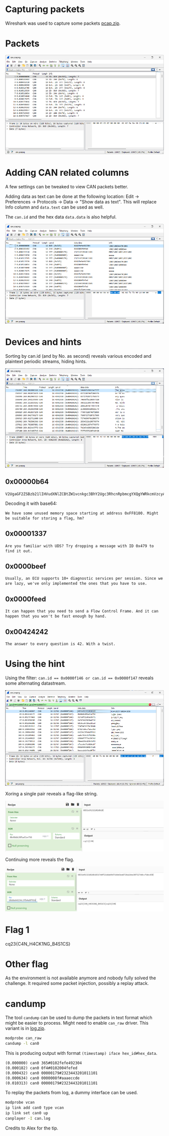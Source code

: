 # Capturing packets

Wireshark was used to capture some packets [pcap.zip](workdir/pcap.zip).

# Packets

![](screenshots/1.png)

# Adding CAN related columns

A few settings can be tweaked to view CAN packets better.

Adding data as text can be done at the following location: Edit -> Preferences -> Protocols -> Data -> "Show data as text". This will replace Info column and `data.text` can be used as well.

The `can.id` and the hex data `data.data` is also helpful.

![](screenshots/2.png)

# Devices and hints

Sorting by can.id (and by No. as second) reveals various encoded and plaintext periodic streams, hiding hints.

![](screenshots/3.png)

## 0x00000b64
```
V2UgaGF2ZSBzb21lIHVudXNlZCBtZW1vcnkgc3BhY2Ugc3RhcnRpbmcgYXQgYWRkcmVzcyAweEZGODEwMC4gTWlnaHQgYmUgc3VpdGFibGUgZm9yIHN0b3JpbmcgYSBmbGFnLCBobT8=  
```
Decoding it with base64:
```
We have some unused memory space starting at address 0xFF8100. Might be suitable for storing a flag, hm?
```

## 0x00001337
```
Are you familiar with UDS? Try dropping a message with ID 0x479 to find it out.
```

## 0x0000beef
```
Usually, an ECU supports 10+ diagnostic services per session. Since we are lazy, we've only implemented the ones that you have to use.
```

## 0x0000feed
```
It can happen that you need to send a Flow Control Frame. And it can happen that you won't be fast enough by hand.
```

## 0x00424242
```
The answer to every question is 42. With a twist.
```

# Using the hint
Using the filter: `can.id == 0x0000f146 or can.id == 0x0000f147` reveals some alternating datastream.

![](screenshots/4.png)

Xoring a single pair reveals a flag-like string.

![](screenshots/5.png)

Continuing more reveals the flag.

![](screenshots/6.png)

# Flag 1
cq23{C4N_H4CK1NG_B4S1CS}

# Other flag
As the environment is not available anymore and nobody fully solved the challenge. It required some packet injection, possibly a replay attack.

# candump 
The tool `candump` can be used to dump the packets in text format which might be easier to process. Might need to enable `can_raw` driver. This variant is in [log.zip](workdir/log.zip).

```bash
modprobe can_raw
candump -l can0
```

This is producing output with format `(timestamp) iface hex_id#hex_data`.

```
(0.000000) can0 365#0102fefe492304
(0.000182) can0 0f4#0102004fefed
(0.000432) can0 00000179#2323443201011101
(0.000634) can0 0000008f#aaaeccde
(0.010313) can0 00000179#2323443201011101
```

To replay the packets from log, a dummy interface can be used.

```bash
modprobe vcan
ip link add can0 type vcan
ip link set can0 up
canplayer -I can.log
```

Credits to Alex for the tip.